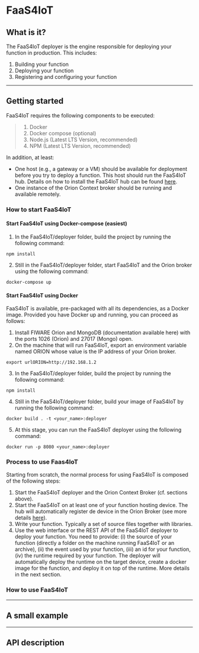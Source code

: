 # FaaS4IoT

## What is it?

The FaaS4IoT deployer is the engine responsible for deploying your function in production. This includes:
1. Building your function
2. Deploying your function
3. Registering and configuring your function

---

## Getting started

FaaS4IoT requires the following components to be executed:
> 1. Docker
> 2. Docker compose (optional)
> 3. Node.js (Latest LTS Version, recommended)
> 4. NPM (Latest LTS Version, recommended)

In addition, at least: 
* One host (e.g., a gateway or a VM) should be available for deployment before you try to deploy a function. This host should run the FaaS4IoT hub. Details on how to install the FaaS4IoT hub can be found [here](../hub).
* One instance of the Orion Context broker should be running and available remotely.

### How to start FaaS4IoT

#### Start FaaS4IoT using Docker-compose (easiest)
1. In the FaaS4IoT/deployer folder, build the project by running the following command:
```console
npm install
```
2. Still in the FaaS4IoT/deployer folder, start FaaS4IoT and the Orion broker using the following command:
```console
docker-compose up
```

#### Start FaaS4IoT using Docker

FaaS4IoT is available, pre-packaged with all its dependencies, as a Docker image. Provided you have Docker up and running, you can proceed as follows:
1. Install FIWARE Orion and MongoDB (documentation available here) with the ports 1026 (Orion) and 27017 (Mongo) open.
2. On the machine that will run FaaS4IoT, export an environment variable named ORION whose value is the IP address of your Orion broker.
```console
export urlORION=http://192.168.1.2
```
3. In the FaaS4IoT/deployer folder, build the project by running the following command:
```console
npm install
```
4. Still in the FaaS4IoT/deployer folder, build your image of FaaS4IoT by running the following command:
```console
docker build . -t <your_name>:deployer
```
5. At this stage, you can run the FaaS4IoT deployer using the following command:
```console
docker run -p 8080 <your_name>:deployer
```

### Process to use Faas4IoT

Starting from scratch, the normal process for using FaaS4IoT is composed of the following steps:
1. Start the FaaS4IoT deployer and the Orion Context Broker (cf. sections above).
2. Start the FaaS4IoT on at least one of your function hosting device. The hub will automatically register de device in the Orion Broker (see more details [here](../hub)).
3. Write your function. Typically a set of source files together with libraries.
4. Use the web interface or the REST API of the FaaS4IoT deployer to deploy your function. You need to provide: (i) the source of your function (directly a folder on the machine running FaaS4IoT or an archive), (ii) the event used by your function, (iii) an id for your function, (iv) the runtime required by your function. The deployer will automatically deploy the runtime on the target device, create a docker image for the function, and deploy it on top of the runtime. More details in the next section.


### How to use FaaS4IoT



---

## A small example

---

## API description
